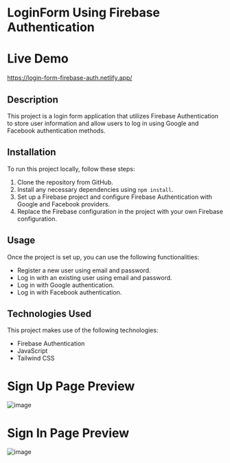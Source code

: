 # LoginForm Using Firebase Authentication

# Live Demo 
https://login-form-firebase-auth.netlify.app/

## Description
This project is a login form application that utilizes Firebase Authentication to store user information
and allow users to log in using Google and Facebook authentication methods.

## Installation
To run this project locally, follow these steps:
1. Clone the repository from GitHub.
2. Install any necessary dependencies using `npm install`.
3. Set up a Firebase project and configure Firebase Authentication with Google and Facebook providers.
4. Replace the Firebase configuration in the project with your own Firebase configuration.

## Usage
Once the project is set up, you can use the following functionalities:
- Register a new user using email and password.
- Log in with an existing user using email and password.
- Log in with Google authentication.
- Log in with Facebook authentication.

## Technologies Used
This project makes use of the following technologies:
- Firebase Authentication
- JavaScript
- Tailwind CSS
  
# Sign Up Page Preview
![image](https://github.com/RafiaZeeshan14/LoginForm-Firebase-Auth/assets/141746940/1c33ed09-1495-4619-865f-5e187daea461)

# Sign In Page Preview
![image](https://github.com/RafiaZeeshan14/LoginForm-Firebase-Auth/assets/141746940/b70ca222-a162-4609-a0d8-66c2c8504fef)



